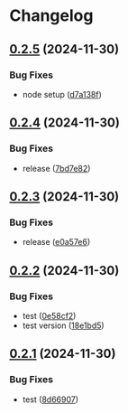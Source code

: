 # Changelog

## [0.2.5](https://github.com/michaelgriscom/remnote-plugin-sandbox/compare/remnote-plugin-template-react-v0.2.4...remnote-plugin-template-react-v0.2.5) (2024-11-30)


### Bug Fixes

* node setup ([d7a138f](https://github.com/michaelgriscom/remnote-plugin-sandbox/commit/d7a138f96e838bf18cacdf9f1ce32fd389064064))

## [0.2.4](https://github.com/michaelgriscom/remnote-plugin-sandbox/compare/remnote-plugin-template-react-v0.2.3...remnote-plugin-template-react-v0.2.4) (2024-11-30)


### Bug Fixes

* release ([7bd7e82](https://github.com/michaelgriscom/remnote-plugin-sandbox/commit/7bd7e8243e62e3cd144d61e7da58b84a17565523))

## [0.2.3](https://github.com/michaelgriscom/remnote-plugin-sandbox/compare/remnote-plugin-template-react-v0.2.2...remnote-plugin-template-react-v0.2.3) (2024-11-30)


### Bug Fixes

* release ([e0a57e6](https://github.com/michaelgriscom/remnote-plugin-sandbox/commit/e0a57e63f6a334e17dab9de6bd52b3f16a9caa0f))

## [0.2.2](https://github.com/michaelgriscom/remnote-plugin-sandbox/compare/remnote-plugin-template-react-v0.2.1...remnote-plugin-template-react-v0.2.2) (2024-11-30)


### Bug Fixes

* test ([0e58cf2](https://github.com/michaelgriscom/remnote-plugin-sandbox/commit/0e58cf2cee7beaaae1f0ebf31441cd3152976c3e))
* test version ([18e1bd5](https://github.com/michaelgriscom/remnote-plugin-sandbox/commit/18e1bd5df9ca72a50bdd10c23917b21f3f24812c))

## [0.2.1](https://github.com/michaelgriscom/remnote-plugin-sandbox/compare/remnote-plugin-template-react-v0.2.0...remnote-plugin-template-react-v0.2.1) (2024-11-30)


### Bug Fixes

* test ([8d66907](https://github.com/michaelgriscom/remnote-plugin-sandbox/commit/8d6690719096126c9c5bcc77e7388ccce0ca81bd))
